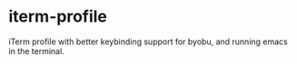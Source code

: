 # iterm-profile
iTerm profile with better keybinding support for byobu, and running emacs in the terminal.
